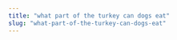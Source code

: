 ```yaml
---
title: "what part of the turkey can dogs eat"
slug: "what-part-of-the-turkey-can-dogs-eat"
---
```


